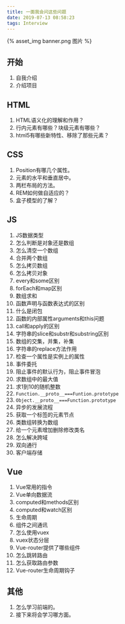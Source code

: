 ```yaml
---
title: 一面我会问这些问题
date: 2019-07-13 08:58:23
tags: Interview
---
```


{% asset_img banner.png 图片 %}

<!-- more -->

## 开始
1. 自我介绍
2. 介绍项目

## HTML
1. HTML语义化的理解和作用？
2. 行内元素有哪些？块级元素有哪些？
3. html5有哪些新特性、移除了那些元素？

## CSS
1. Position有哪几个属性。
2. 元素的水平和垂直居中。
3. 两栏布局的方法。
4. REM如何做自适应的？
5. 盒子模型的了解？

## JS
1. JS数据类型
2. 怎么判断是对象还是数组
3. 怎么清空一个数组
4. 合并两个数组
5. 怎么拷贝数组
6. 怎么拷贝对象
5. every和some区别
6. forEach和map区别
7. 数组求和
8. 函数声明与函数表达式的区别
9. 什么是闭包
10. 函数的内部属性arguments和this问题
11. call和apply的区别
12. 字符串的slice和substr和substring区别
13. 数组的交集，并集，补集
14. 字符串的replace方法作用
15. 检查一个属性是实例上的属性
16. 事件委托
17. 阻止事件的默认行为，阻止事件冒泡
18. 求数组中的最大值
19. 求1到10的随机整数
20. `Function.__proto__===Funtion.prototype`
21. `Object.__proto__===Function.prototype`
22. 异步的发展流程
23. 获取一个标签的元素节点
24. 类数组转换为数组
25. 给一个元素增加删除修改类名
26. 怎么解决跨域
27. 双向通行
28. 客户端存储

## Vue
1. Vue常用的指令
2. Vue单向数据流
3. computed和methods区别
4. computed和watch区别
5. 生命周期
6. 组件之间通讯
7. 怎么使用vuex
8. vuex状态分层
9. Vue-router提供了哪些组件
10. 怎么跳转路由
11. 怎么获取路由参数
12. Vue-router生命周期钩子

## 其他
1. 怎么学习前端的。
2. 接下来将会学习哪方面。
